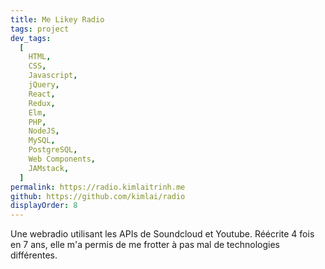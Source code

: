 ```yaml
---
title: Me Likey Radio
tags: project
dev_tags:
  [
    HTML,
    CSS,
    Javascript,
    jQuery,
    React,
    Redux,
    Elm,
    PHP,
    NodeJS,
    MySQL,
    PostgreSQL,
    Web Components,
    JAMstack,
  ]
permalink: https://radio.kimlaitrinh.me
github: https://github.com/kimlai/radio
displayOrder: 8
---
```


Une webradio utilisant les APIs de Soundcloud et Youtube. Réécrite 4 fois en 7
ans, elle m'a permis de me frotter à pas mal de technologies différentes.

